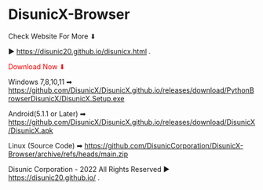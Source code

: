 # DisunicX-Browser

<p>Check Website For More ⬇</p>

▶  https://disunic20.github.io/disunicx.html .

<p style="text-aling:center; color:red;">Download Now ⬇ </p>

Windows 7,8,10,11       ➡ https://github.com/DisunicX/DisunicX.github.io/releases/download/PythonBrowserDisunicX/DisunicX.Setup.exe 

Android(5.1.1 or Later) ➡ https://github.com/DisunicX/DisunicX.github.io/releases/download/DisunicX/DisunicX.apk

Linux (Source Code)     ➡ https://github.com/DisunicCorporation/DisunicX-Browser/archive/refs/heads/main.zip


Disunic Corporation - 2022 All Rights Reserved ▶ https://disunic20.github.io/ .
